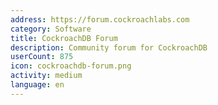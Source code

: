 ```yaml
---
address: https://forum.cockroachlabs.com
category: Software
title: CockroachDB Forum
description: Community forum for CockroachDB
userCount: 875
icon: cockroachdb-forum.png
activity: medium
language: en
---
```

